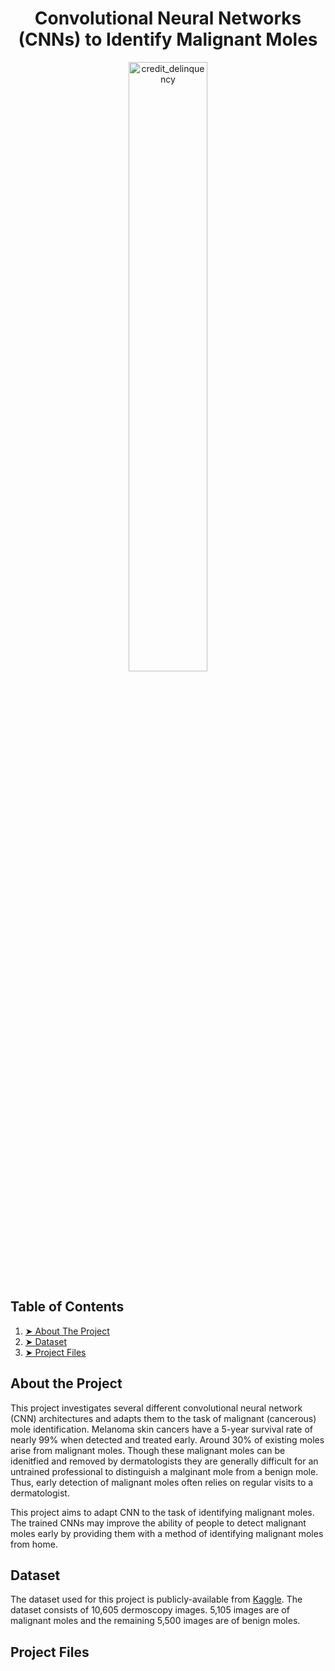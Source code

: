 <h1 align="center":> Convolutional Neural Networks (CNNs) to Identify Malignant Moles </h1>

<p align="center">
  <img src="/readme_images/credit_delinquency.jpeg" alt="credit_delinquency" width="50%" />
</p>

## Table of Contents 
1. [➤ About The Project](#About-the-Project)
2. [➤ Dataset](#Dataset)
3. [➤ Project Files](#Project-Files)


## About the Project 
This project investigates several different convolutional neural network (CNN) architectures 
and adapts them to the task of malignant (cancerous) mole identification. Melanoma skin cancers have a 5-year survival rate of nearly 99% when detected and treated early. Around 30\% of existing moles arise from malignant moles. Though these malignant moles can be idenitfied and removed by dermatologists they are generally difficult for an untrained professional to distinguish a malginant mole from a benign mole. Thus, early detection of malignant moles often relies on regular visits to a dermatologist. 

This project aims to adapt CNN to the task of identifying malignant moles. The trained CNNs may improve the ability of people to detect malignant moles early by providing them with a method of identifying malignant moles from home. 


## Dataset 
The dataset used for this project is publicly-available from 
[Kaggle](https://www.kaggle.com/datasets/hasnainjaved/melanoma-skin-cancer-dataset-of-10000-images). The dataset consists of 10,605 dermoscopy images. 5,105 images are of malignant moles and the remaining 5,500 images are of benign moles. 

## Project Files

